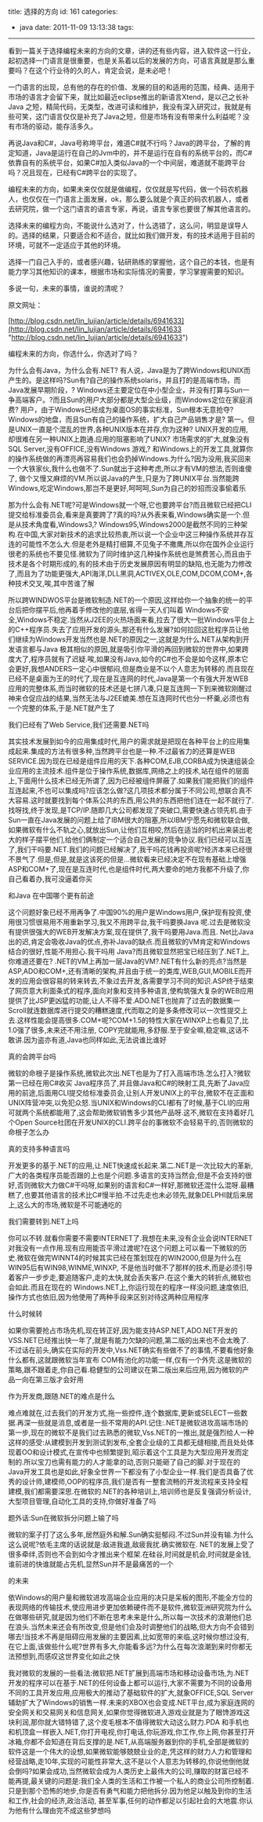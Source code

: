 title: 选择的方向
id: 161
categories:
  - java
date: 2011-11-09 13:13:38
tags:
---

看到一篇关于选择编程未来的方向的文章，讲的还有些内容，进入软件这一行业，起初选择一门语言是很重要，也是关系着以后的发展的方向，可语言真就是那么重要吗？在这个行业待的久的人，肯定会说，是未必吧！

一门语言的出现，总有他的存在的价值、发展的目的和适用的范围，经典、适用于市场的语言才会留下来，就比如最近eclipse推出的新语言Xtend，是以己之长补 Java 之短，精简代码，无类型，改进可读和维护，我没有深入研究过，我就是有些可笑，这门语言仅仅是补充了Java之短，但是市场有没有带来什么利益呢？没有市场的驱动，能存活多久。

再说Java和C#，Java号称垮平台，难道C#就不行吗？Java的跨平台，了解的肯定知道，Java是运行在自己的Jvm中的，并不是运行在自有的系统平台的，而C#依靠自有的系统平台，如果C#加入类似Java的一个中间层，难道就不能跨平台吗？况且现在，已经有C#跨平台的实现了。

编程未来的方向，如果未来仅仅就是做编程，仅仅就是写代码，做一个码农机器人，也仅仅在一门语言上面发展，ok，那么要么就是个真正的码农机器人，或者去研究院，做一个这门语言的语言专家，再说，语言专家也要很了解其他语言的。

选择未来的编程方向，不能说什么选对了，什么选错了，这么问，明显是误导人的。选择的结果，只要适合和不适合，就比如我们做开发，有的技术适用于目前的环境，可就不一定适应于其他的环境。

选择一门自己入手的，或者感兴趣，钻研熟练的掌握他，这个自己的本钱，也是有能力学习其他知识的课本，根据市场和实际情况的需要，学习掌握需要的知识。

多说一句，未来的事情，谁说的清呢？

原文网址：

[http://blog.csdn.net/lin_lujian/article/details/6941633](http://blog.csdn.net/lin_lujian/article/details/6941633 "http://blog.csdn.net/lin_lujian/article/details/6941633")

编程未来的方向，你选什么，你选对了吗？ 

为什么会有Java，为什么会有.NET? 有人说，Java是为了跨Windows和UNIX而产生的。是这样吗?Sun有?自己的操作系统solaris，并且打的是高端市场，而Java发展早期阶段，? Windows还主要定位在中小型企业，并没有打算与Sun一争高端客户。?而且Sun的用户大部分都是大型企业级，而Windows定位在家庭消费? 用户，由于Windows已经成为桌面OS的事实标准，Sun根本无意抢夺? Windows的地盘，而且Sun有自己的操作系统，扩大自己产品销售才是? 第一。但是UNIX一直是个混乱的世界,各种UNIX版本在并存,你为这种? UNIX开发的应用,却很难在另一种UNIX上跑通.应用的阻塞影响了UNIX? 市场需求的扩大,就象没有SQL Server,没有OFFICE,没有Windows 游戏,? 和Windows上的开发工具,就算你的操作系统做的再漂亮再容易我们也会扔掉Windows.为什么?因为没用,我买回来一个大铁家伙,我什么也做不了.Sun就出于这种考虑,所以才有VM的想法,否则谁傻了, 做个又慢又麻烦的VM.所以说Java的产生,只是为了跨UNIX平台.当然能跨 Windows,吃定Windows,那岂不是更好,呵呵呵,Sun为自己的妙招而没事偷着乐 

那为什么会有.NET呢?可是Windows就一个呀,它也要跨平台?而且微软已经把CLI提交给标准委员会,看来是真要跨了?真的吗?从外表来看,Windows确实是一个.但是从技术角度看,Windows3,? Windows95,Windows2000是截然不同的三种架构.在中国,大家对新技术的追求比较热衷,所以说一个企业中这三种操作系统并存互连的可能性不怎么大.但是老外是精打细算,不见兔子不撒鹰,所以你在国外企业运行很老的系统也不要见怪.微软为了同时维护这几种操作系统也是煞费苦心,而且由于技术是各个时期形成的,有的技术由于历史发展原因有明显的缺陷,也无能为力修改了,而且为了功能更强大,API海洋,DLL黑洞,ACTIVEX,OLE,COM,DCOM,COM+,各种技术交叉,唉,其中苦谁了解 

所以跨WINDWOS平台是微软制造.NET的一个原因,这样给你一个抽象的统一的平台后把你摆平后,他再着手修改他的底层,省得一天人们叫着 Windows不安全,Windows不稳定.当然从J2EE的火热场面来看,拉去了很大一批Windows平台上的C++程序员.失去了应用开发的源头,那还有什么发展?如何拉回这批程序员让他们继续为Windows开发当然也是.NET的原因之一,这就是为什么.NET从架构到开发语言都与Java 极其相似的原因,就是吸引你平滑的再回到微软的世界中,如果跨度大了,程序员就有了迟疑.唉,如果没有Java,如今的C#也不会是如今这样,原本它会更好,我想ANDERS一定心中很郁闷,但是商业是不以个人意志为转移的.而且现在已经不是桌面为王的时代了,现在是互连网的时代,Java是第一个有强大开发WEB应用的完整体系,而当时微软的技术还是七拼八凑,只是互连网一下到来微软刚醒过神来仓促应战的结果,当然无法与J2EE媲美.想在互连网时代也分一杯羹,必须也有一个完整的体系,于是.NET就产生了 

我们已经有了Web Service,我们还需要.NET吗 

其实技术发展到如今的应用集成时代,用户的需求就是把现在各种平台上的应用集成起来.集成的方法有很多种,当然跨平台也是一种.不过最省力的还算是WEB SERVICE.因为现在已经是组件应用的天下.各种COM,EJB,CORBA成为快速组装企业应用的主流技术.组件是位于操作系统,数据库,网络之上的技术,站在组件的层面上,下面用什么技术已经无所谓了,因为已经被组件屏蔽了.如果我们能把我们的组件互连起来,不也可以集成吗?应该怎么做?这几项技术都分属于不同公司,想联合真不大容易.这时就要找到每个体系公共的东西,用公共的东西把他们连在一起不就行了.找呀找,终于发现,是TCP/IP.随即几大公司都发现了突破口,需要快速占领先机.由于Sun一直在Java发展的问题上给了IBM很大的阻塞,所以IBM宁愿先和微软联合做,如果微软有什么不轨之心,就放出Sun,让他们互相咬,然后在适当的时机出来装出老大的样子摆平他们,给他们俩制定一个适合自己发展的竞争协议.我们已经可以互连了,我们干吗要.NET.我们的问题已经解决了,我干吗花钱再投资呢?经济本来已经很不景气了.但是,但是,就是这该死的但是...微软看来已经决定不在现有基础上增强ASP和COM+了,现在是互连时代,也是组件时代,两大要命的地方我都不升级了,你自己看着办,我可没逼着你买 

和Java 在中国哪个更有前途 

这个问题好象已经不用再争了.中国90%的用户是Windows用户,保护现有投资,使用很习惯很易用不用重新学习,我又不用跨平台,我干吗要换Java 呢.过去是微软没有提供很强大的WEB开发解决方案,现在提供了,我干吗要用Java.而且. Net比Java出的迟,肯定会吸收Java的优点,弥补Java的缺点.而且微软的VM肯定和Windows结合的很好,性能不用担心.我干吗用 Java?而且微软显然把宝已经压到了.NET上,你难道还要在? .NET的VM上再加一层Java的VM?.NET有什么新的亮点?当然是 ASP,ADO和COM+,还有清晰的架构,并且由于统一的类库,WEB,GUI,MOBILE而开发的应用会很容易的转来转去,不象过去开发,各需要学习不同的知识.ASP终于结束了网页意大利面条式的程序,面向对象和支持多种语言,使构筑强大复杂的WEB应用提供了比JSP更凶猛的功能,让人不得不爱.ADO.NET也抛弃了过去的数据集一Scroll就连数据库进行提交的糟糕速度,代而取之的是多条修改可以一次性提交上去.这样性能会提高很多.COM+呢?COM+1.5的特性大家在WINXP上也看见了,比1.0强了很多,未来还不用注册, COPY完就能用,多舒服.至于安全嘛,稳定嘛,这话不敢讲.因为盗亦有道,Java也同样如此,无法说谁比谁好 

真的会跨平台吗 

微软的命根子是操作系统,微软此次出.NET也是为了打入高端市场.怎么打入?微软第一已经在用C#收买 Java程序员了,并且做Java和C#的映射工具,先断了Java应用的前途,后面用CLI提交给标准委员会,让别人开发UNIX上的平台,微软不在正面和UNIX阵营冲突,以免犯众怒.当UNIX和Windows的CLI都有了时候,基于CLI的应用可就两个系统都能用了,这会帮助微软销售多少其他产品呀.这不,微软在支持着好几个Open Source社团在开发UNIX的CLI.跨平台的事微软不会轻易干的,否则微软的命根子怎么办 

真的支持多种语言吗 

开发更多的基于.NET的应用,让.NET快速成长起来.第二.NET是一次比较大的革新,广大的各类程序员能否跟的上也是个问题.多语言的支持当然会,但是不会支持的很好,否则微软大力做C#干吗呀,如果别的语言和C#一样好,那微软还混什么混呀.最糟糕了,也要其他语言的技术比C#慢半拍.不过先走也未必领先,就象DELPHI就后来居上,这么大的市场,微软是不可能通吃的 

我们需要转到.NET上吗 

你可以不转.就看你需要不需要INTERNET了.我想在未来,没有企业会说INTERNET对我没有一点作用.现有应用能否平滑过渡呢?在这个问题上可以看一下微软的历史.微软在做完WINNT4的时候其实已经在策划现在的WIN2000,但是为什么在WIN95后有WIN98,WINME,WINXP, 不是他当时做不了那样的技术,而是必须引导着客户一步步走,要追随客户,走的太快,就会丢失客户.在这个重大的转折点,微软也会如此.而且在现在的 Windows.NET上,你运行现在的程序一样没问题,速度依旧,操作方式也依旧,因为他使用了两种手段来区别对待这两种应用程序 

什么时候转 

如果你需要抢占市场先机,现在转正好,因为能支持ASP.NET,ADO.NET开发的VSS.NET已经推出快一年了,就是有能力欠缺的问题,第二版的出来也不会太晚了.不过话在前头,确实在实际的开发中,Vss.NET确实有些做不了的事情,不要看他好象什么都有,这就跟微软当年宣布 COM有池化的功能一样,仅有一个外壳.这是微软的策略,跟不跟着走,你自己看.稳健型的公司建议在第二版出来后应用,因为微软的产品一向在第三版才会好用 

作为开发商,跟随.NET的难点是什么 

难点难就在,过去我们的开发方式,拖一些控件,连个数据库,更新或SELECT一些数据.再深一些就是消息,或者是一些不常用的API.记住:.NET是微软进攻高端市场的第一步,现在的微软不是我们过去熟悉的微软,Vss.NET的一推出,就是强烈给人一种这样的感受:从建模到开发到测试到发布,全套企业级的工具都无缝相接,而且处处体现着OO和设计模式,在宣传中也频繁提到,昭示着这个工具是为大型应用开发而定制的.所以宝刀也需有能力的人才能拿的动,否则只能砸了自己的脚.对于现在的Java开发工具也是如此,好象全世界一下都没有了小型企业一样.我们是否具备了优秀的设计师,建模师,OOP的程序员,我们是否有一整套流畅的开发流程来支持全程建模,我们都需要深思.在微软的.NET的各种培训上,培训师也是反复强调分析设计,大型项目管理,自动化工具的支持,你做好准备了吗 

题外话:Sun在微软拆分问题上输了吗 

微软的案子打了这么多年,居然庭外和解.Sun确实挺郁闷.不过Sun并没有输.为什么这么说呢?依毛主席的话说就是:敌进我退,敌疲我扰.确实微软在. NET的发展上受了很多牵绊,否则也不会到如今才推出来个框架.在硅谷,时间就是机会,时间就是金钱,谁前进的快谁就能占先机,显然Sun并不是最痛苦的一个 

的未来 

依Windows的用户量和微软进攻高端企业应用的决只是呆板的图形,不能全方位的表现网络的传输技术,使应用进步更加依赖硬件而不是软件,微软亚洲研究院为什么在做哪些研究,就是因为他们不断在思考未来是什么,所以每一次技术的浪潮他们总在浪头.当然未来还会有所改变,但是他们会及时调整他们的战略,但大方向不会错到哪去!当技术不再是阻碍应用发展的主要因素,比如宽带的来临,这时候你想过没有,在它上面,该做些什么呢?世界有多大,你能看多远?为什么在每次浪潮到来时你都无法预想到,而感叹这世界变化如此之快 

我对微软的发展的一些看法:微软把.NET扩展到高端市场和移动设备市场,为.NET开发的程序可以在基于.NET的任何设备上都可以运行,大家不需要为不同的设备用不同的工具开发应用,应用极大的推动了基础软件的扩大,就象OFFICE,SQL Server辅助扩大了Windows的销售一样.未来的XBOX也会变成.NET平台,成为家庭连网的安全网关和交易网关和信息网关,如果你觉得微软进入游戏业就是为了眼馋游戏这块利润,那你就大错特错了,这个皮毛根本不值得微软大动这么财力.PDA 和手机也和机顶盒一样嵌入.NET,你打开电视,你打电话,你玩游戏,你工作,你上网,你甚至打开冰箱,你都不会知道在背后支撑的是.NET,从高端服务器到你的手机,全部是微软的软件这是一个伟大的设想,如果微软能够兢兢业业的走,凭这样的财力人力和管理和经营战略,走10年,实现的可能性非常大,这不是以个人意志为转移的,你说他倒他就会倒吗?如果会成功,当然微软会成为人类历史上最伟大的公司,赚取的财富已经不能再提,最关键的问题是:我们全人类的生活和工作被一个私人的商业公司所控制着.只是到那个恐怖的地步,你是否有勇气和能力把他拆分.因为他足以触及到你的生活和工作,社会的经济,政治活动, 甚至军事,任何的动作都足以引起社会的大地震.你认为他有什么理由完不成这些梦想吗